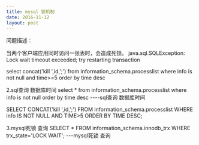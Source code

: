 ```yaml
---
title: mysql 锁机制
date: 2016-11-12
layout: post
---
```


问题描述：

当两个客户端应用同时访问一张表时，会造成死锁。
java.sql.SQLException: Lock wait timeout exceeded; try restarting transaction

select concat('kill ',id,';') from information_schema.processlist where info is not null and time>=5 order by time desc 

2.sql查询 数据库时间
select * from information_schema.processlist where info is not null order by time desc  ----sql查询 数据库时间

SELECT CONCAT('kill ',id,';') FROM information_schema.processlist WHERE info IS NOT NULL AND TIME>5 ORDER BY TIME DESC;

3.mysql死锁  查询
SELECT * FROM information_schema.innodb_trx WHERE trx_state='LOCK WAIT';  ---mysql死锁  查询